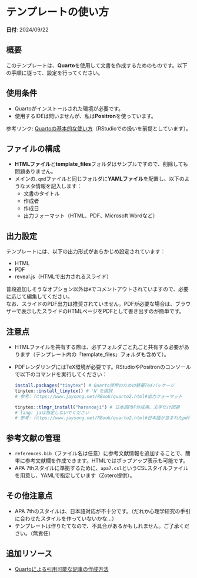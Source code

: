 # テンプレートの使い方  
**日付**: 2024/09/22

## 概要
このテンプレートは、**Quarto**を使用して文書を作成するためのものです。以下の手順に従って、設定を行ってください。

## 使用条件
- Quartoがインストールされた環境が必要です。
- 使用するIDEは問いませんが、私は**Positron**を使っています。

参考リンク: [Quartoの基本的な使い方](https://www.jaysong.net/RBook/quarto1.html)（RStudioでの扱いを前提としています）。

## ファイルの構成
- **HTMLファイル**と**template_files**フォルダはサンプルですので、削除しても問題ありません。
- メインの`.qmd`ファイルと同じフォルダに**YAMLファイル**を配置し、以下のようなメタ情報を記入します：
  - 文書のタイトル
  - 作成者
  - 作成日
  - 出力フォーマット（HTML、PDF、Microsoft Wordなど）

## 出力設定
テンプレートには、以下の出力形式があらかじめ設定されています：
- HTML
- PDF
- reveal.js（HTMLで出力されるスライド）

普段追加しそうなオプション以外は`#`でコメントアウトされていますので、必要に応じて編集してください。  
なお、スライドのPDF出力は推奨されていません。PDFが必要な場合は、ブラウザーで表示したスライドのHTMLページをPDFとして書き出すのが簡単です。

## 注意点
- HTMLファイルを共有する際は、必ずフォルダごと丸ごと共有する必要があります（テンプレート内の「template_files」フォルダも含めて）。
- PDFレンダリングにはTeX環境が必要です。RStudioやPositronのコンソールで以下のコマンドを実行してください：

    ```r
    install.packages("tinytex") # Quarto使用のための軽量TeXパッケージ
    tinytex::install_tinytex() # 'N'を選択
    # 参考: https://www.jaysong.net/RBook/quarto2.html#出力フォーマット

    tinytex::tlmgr_install("haranoaji") # 日本語PDF作成用、文字化け回避
    # lang: jaは指定しないでください
    # 参考: https://www.jaysong.net/RBook/quarto2.html#日本語が含まれたpdf
    ```

## 参考文献の管理
- `references.bib`（ファイル名は任意）に参考文献情報を追加することで、簡単に参考文献欄を作成できます。HTMLではポップアップ表示も可能です。
- APA 7thスタイルに準拠するために、`apa7.csl`というCSLスタイルファイルを用意し、YAMLで指定しています（Zotero提供）。

## その他注意点
- APA 7thのスタイルは、日本語対応が不十分です。（だれか心理学研究の手引に合わせたスタイルを作っていないかな…）
- テンプレートは作りたてなので、不具合があるかもしれません。ご了承ください。（無責任）

## 追加リソース
- [Quartoによる引用可能な記事の作成方法](https://quarto.org/docs/authoring/create-citeable-articles.html)
